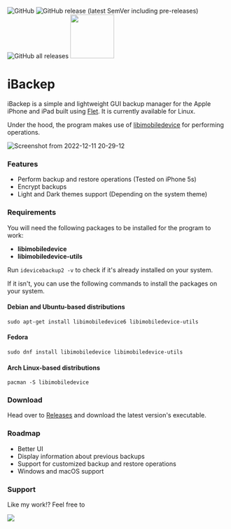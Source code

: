 <img alt="GitHub" src="https://img.shields.io/github/license/redromnon/ibackep?style=flat-square"> <img alt="GitHub release (latest SemVer including pre-releases)" src="https://img.shields.io/github/v/release/redromnon/ibackep?include_prereleases&style=flat-square"> <img alt="GitHub all releases" src="https://img.shields.io/github/downloads/redromnon/ibackep/total?color=green&style=flat-square"> <a href="https://www.buymeacoffee.com/redromnon"><img src="https://img.buymeacoffee.com/button-api/?text=Buy me a coffee&emoji=&slug=redromnon&button_colour=FFDD00&font_colour=000000&font_family=Poppins&outline_colour=000000&coffee_colour=ffffff" width=100 /></a>

# iBackep
iBackep is a simple and lightweight GUI backup manager for the Apple iPhone and iPad built using [Flet](https://github.com/flet-dev/flet). It is currently available for Linux. 

Under the hood, the program makes use of [libimobiledevice](https://github.com/libimobiledevice/libimobiledevice) for performing operations.

![Screenshot from 2022-12-11 20-29-12](https://user-images.githubusercontent.com/74495920/206911097-a1cb58af-e7f3-4a21-8a7a-fc2afe16ee78.png)


### Features
- Perform backup and restore operations (Tested on iPhone 5s)
- Encrypt backups
- Light and Dark themes support (Depending on the system theme)


### Requirements
You will need the following packages to be installed for the program to work:
- **libimobiledevice**
- **libimobiledevice-utils**

Run `idevicebackup2 -v` to check if it's already installed on your system. 

If it isn't, you can use the following commands to install the packages on your system.

#### Debian and Ubuntu-based distributions
```
sudo apt-get install libimobiledevice6 libimobiledevice-utils
```

#### Fedora
```
sudo dnf install libimobiledevice libimobiledevice-utils
```

#### Arch Linux-based distributions
```
pacman -S libimobiledevice
```


### Download
Head over to [Releases](https://github.com/redromnon/iBackep/releases) and download the latest version's executable.


### Roadmap
- Better UI
- Display information about previous backups
- Support for customized backup and restore operations
- Windows and macOS support


### Support
Like my work!? Feel free to 

<a href="https://www.buymeacoffee.com/redromnon"><img src="https://img.buymeacoffee.com/button-api/?text=Buy me a coffee&emoji=&slug=redromnon&button_colour=FFDD00&font_colour=000000&font_family=Poppins&outline_colour=000000&coffee_colour=ffffff" /></a>
